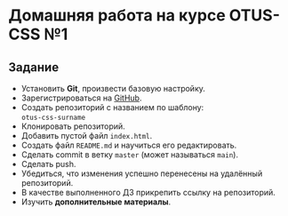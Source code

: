 # Домашняя работа на курсе OTUS-CSS №1

## Задание

- Установить **Git**, произвести базовую настройку.  
- Зарегистрироваться на [GitHub](https://github.com).  
- Создать репозиторий с названием по шаблону:  
  `otus-css-surname`
- Клонировать репозиторий.
- Добавить пустой файл `index.html`.
- Создать файл `README.md` и научиться его редактировать.
- Сделать commit в ветку `master` (может называться `main`).
- Сделать push.
- Убедиться, что изменения успешно перенесены на удалённый репозиторий.
- В качестве выполненного ДЗ прикрепить ссылку на репозиторий.
- Изучить **дополнительные материалы**.
